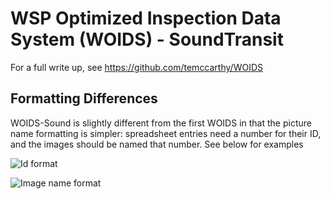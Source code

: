 # WSP Optimized Inspection Data System (WOIDS) - SoundTransit

For a full write up, see https://github.com/temccarthy/WOIDS

## Formatting Differences
WOIDS-Sound is slightly different from the first WOIDS in that the picture name formatting is simpler: spreadsheet 
entries need a number for their ID, and the images should be named that number. See below for examples

![Id format](link1)

![Image name format](link2)
